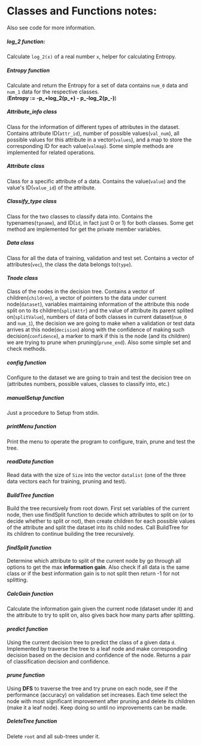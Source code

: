 # Classes and Functions notes:
Also see code for more information.

##### log_2 function: 
Calculate `log_2(x)` of a real number `x`, helper for calculating Entropy.

##### Entropy function
Calculate and return the Entropy for a set of data contains `num_0` data and `num_1` data for the respective classes.  
(**Entropy := -p_+log_2(p_+) - p_-log_2(p_-)**)

##### Attribute_info class
Class for the information of different types of attributes in the dataset. Contains attribute ID(`attr_id`), number of possible values(`val_num`), all possible values for this attribute in a vector(`values`), and a map to store the corresponding ID for each value(`valmap`). Some simple methods are implemented for related operations.

##### Attribute class
Class for a specific attribute of a data. Contains the value(`value`) and the value's ID(`value_id`) of the attribute.

##### Classify\_type class
Class for the two classes to classify data into. Contains the typenames(`tpname`), and ID(`id`, in fact just 0 or 1) for both classes. Some get method are implemented for get the private member variables.

##### *Data class*
Class for all the data of training, validation and test set. Contains a vector of attributes(`vec`), the class the data belongs to(`type`).

#### *Tnode class*
Class of the nodes in the decision tree. Contains a vector of children(`children`), a vector of pointers to the data under current node(`dataset`), variables maintaining information of the attribute this node split on to its children(`splitAttr`) and the value of attribute its parent splited on(`splitValue`), numbers of data of both classes in current dataset(`num_0` and `num_1`), the decision we are going to make when a validation or test data arrives at this node(`decision`) along with the confidence of making such decision(`confidence`), a marker to mark if this is the node (and its children) we are trying to prune when pruning(`prune_end`). Also some simple set and check methods.

##### config function
Configure to the dataset we are going to train and test the decision tree on (attributes numbers, possible values, classes to classify into, etc.)

##### manualSetup function
Just a procedure to Setup from stdin.

##### printMenu function
Print the menu to operate the program to configure, train, prune and test the tree.

#### *readData function*
Read data with the size of `Size` into the vector `datalist` (one of the three data vectors each for training, pruning and test).

#### *BuildTree function*
Build the tree recursively from root down. First set variables of the current node, then use findSplit function to decide which attributes to split on (or to decide whether to split or not), then create children for each possible values of the attribute and split the dataset into its child nodes. Call BuildTree for its children to continue building the tree recursively.

#### *findSplit function*
Determine which attribute to split of the current node by go through all options to get the max **information gain**. Also check if all data is the same class or if the best information gain is to not split then return -1 for not splitting.

##### CalcGain function
Calculate the information gain given the current node (dataset under it) and the attribute to try to split on, also gives back how many parts after splitting.

#### *predict function*
Using the current decision tree to predict the class of a given data `d`. Implemented by traverse the tree to a leaf node and make corresponding decision based on the decision and confidence of the node. Returns a pair of classification decision and confidence.

#### *prune function*
Using **DFS** to traverse the tree and try prune on each node, see if the performance (accuracy) on validation set increases. Each time select the node with most significant improvement after pruning and delete its children (make it a leaf node). Keep doing so until no improvements can be made.

##### DeleteTree function
Delete `root` and all sub-trees under it.
